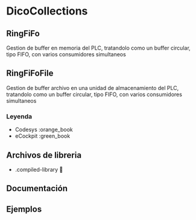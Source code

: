 # DicoCollections

## RingFiFo
  Gestion de buffer en memoria del PLC, tratandolo como un buffer circular, tipo FIFO, con varios consumidores simultaneos

## RingFiFoFile
  Gestion de buffer archivo en una unidad de almacenamiento del PLC, tratandolo como un buffer circular, tipo FIFO, con varios    consumidores simultaneos


### Leyenda
- Codesys :orange_book
- eCockpit :green_book

## Archivos de libreria
- .compiled-library :green_book:

## Documentación

## Ejemplos

